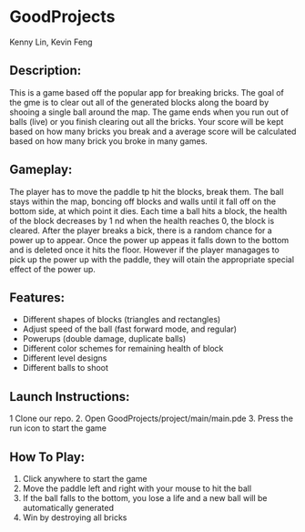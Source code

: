 # GoodProjects
Kenny Lin, Kevin Feng

## Description:
This is a game based off the popular app for breaking bricks. The goal of the gme is to clear out all of the generated blocks along the board by shooing a single ball around the map. The game ends when you run out of balls (live) or you finish clearing out all the bricks. Your score will be kept based on how many bricks you break and a average score will be calculated based on how many brick you broke in many games.

## Gameplay:
The player has to move the paddle tp hit the blocks, break them. The ball stays within the map, boncing off blocks and walls until it fall off on the bottom side, at which point it dies. Each time a ball hits a block, the health of the block decreases by 1 nd when the health reaches 0, the block is cleared. After the player breaks a bick, there is a random chance for a power up to appear. Once the power up appeas it falls down to the bottom and is deleted once it hits the floor. However if the player managages to pick up the power up with the paddle, they will otain the appropriate special effect of the power up.

## Features:
- Different shapes of blocks (triangles and rectangles)
- Adjust speed of the ball (fast forward mode, and regular)
- Powerups (double damage, duplicate balls)
- Different color schemes for remaining health of block
- Different level designs
- Different balls to shoot

## Launch Instructions:
1 Clone our repo.
2. Open GoodProjects/project/main/main.pde
3. Press the run icon to start the game

## How To Play:
 1. Click anywhere to start the game
 2. Move the paddle left and right with your mouse to hit the ball 
 3. If the ball falls to the bottom, you lose a life and a new ball will be automatically generated
 4. Win by destroying all bricks
 


